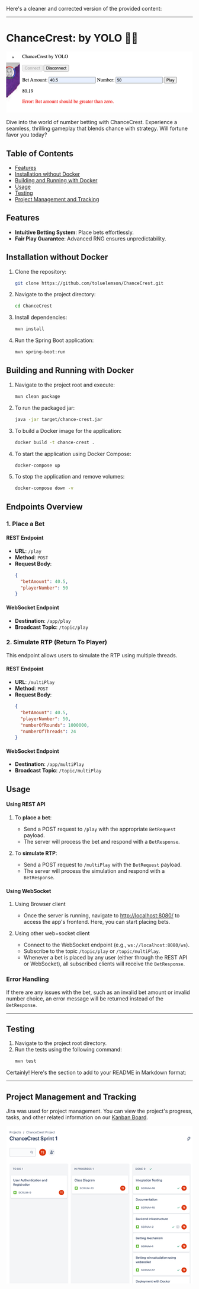 Here's a cleaner and corrected version of the provided content:

---

# ChanceCrest: by YOLO 🌊🎲

![img.png](chance-crest.png)

Dive into the world of number betting with ChanceCrest. Experience a seamless, thrilling gameplay that blends chance with strategy. Will fortune favor you today?

## Table of Contents

- [Features](#features)
- [Installation without Docker](#installation-without-docker)
- [Building and Running with Docker](#building-and-running-with-docker)
- [Usage](#usage)
- [Testing](#testing)
- [Project Management and Tracking](#project-management-and-tracking)

## Features

- **Intuitive Betting System**: Place bets effortlessly.
- **Fair Play Guarantee**: Advanced RNG ensures unpredictability.

## Installation without Docker

1. Clone the repository:
   ```bash
   git clone https://github.com/toluelemson/ChanceCrest.git
   ```

2. Navigate to the project directory:
   ```bash
   cd ChanceCrest
   ```

3. Install dependencies:
   ```bash
   mvn install
   ```

4. Run the Spring Boot application:
   ```bash
   mvn spring-boot:run
   ```

## Building and Running with Docker

1. Navigate to the project root and execute:
   ```bash
   mvn clean package
   ```

2. To run the packaged jar:
   ```bash
   java -jar target/chance-crest.jar
   ```

3. To build a Docker image for the application:
   ```bash
   docker build -t chance-crest .
   ```

4. To start the application using Docker Compose:
   ```bash
   docker-compose up
   ```

5. To stop the application and remove volumes:
   ```bash
   docker-compose down -v
   ```

## Endpoints Overview

### 1. Place a Bet

#### REST Endpoint

- **URL**: `/play`
- **Method**: `POST`
- **Request Body**:
  ```json
  {
    "betAmount": 40.5,
    "playerNumber": 50
  }
  ```

#### WebSocket Endpoint

- **Destination**: `/app/play`
- **Broadcast Topic**: `/topic/play`

### 2. Simulate RTP (Return To Player)

This endpoint allows users to simulate the RTP using multiple threads.

#### REST Endpoint

- **URL**: `/multiPlay`
- **Method**: `POST`
- **Request Body**:
  ```json
  {
    "betAmount": 40.5,
    "playerNumber": 50,
    "numberOfRounds": 1000000,
    "numberOfThreads": 24
  }
  ```

#### WebSocket Endpoint

- **Destination**: `/app/multiPlay`
- **Broadcast Topic**: `/topic/multiPlay`

## Usage

#### Using REST API

1. To **place a bet**:
   - Send a POST request to `/play` with the appropriate `BetRequest` payload.
   - The server will process the bet and respond with a `BetResponse`.

2. To **simulate RTP**:
   - Send a POST request to `/multiPlay` with the `BetRequest` payload.
   - The server will process the simulation and respond with a `BetResponse`.


#### Using WebSocket
1. Using Browser client
   - Once the server is running, navigate to [http://localhost:8080/](http://localhost:8080/) to access the app's frontend. Here, you can start placing bets.

2. Using other web=socket client

   - Connect to the WebSocket endpoint (e.g., `ws://localhost:8080/ws`).
   - Subscribe to the topic `/topic/play` or `/topic/multiPlay`. 
   - Whenever a bet is placed by any user (either through the REST API or WebSocket), all subscribed clients will receive the `BetResponse`.

### Error Handling

If there are any issues with the bet, such as an invalid bet amount or invalid number choice, an error message will be returned instead of the `BetResponse`.

---

## Testing

1. Navigate to the project root directory.
2. Run the tests using the following command:
   ```bash
   mvn test
   ```

Certainly! Here's the section to add to your README in Markdown format:

---

## Project Management and Tracking

Jira was used for project management. You can view the project's progress, tasks, and other related information on our [Kanban Board](https://id.atlassian.com/invite/p/jira-software?id=Z1hx25OeSSCMJW2S9FtwXQ).

![Kanban Board Screenshot](kanban-board.png)